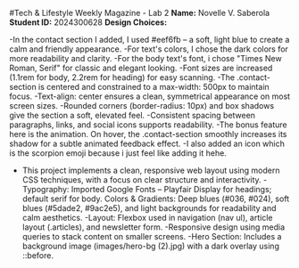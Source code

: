 #Tech & Lifestyle Weekly Magazine - Lab 2
**Name:** Novelle V. Saberola
**Student ID:** 2024300628
**Design Choices:**

-In the contact section I added, I used #eef6fb – a soft, light blue to create a calm and friendly appearance.
    -For text's colors, I chose the dark colors for more readability and clarity.
    -For the body text's font, i chose "Times New Roman, Serif" for classic and elegant looking.
    -Font sizes are increased (1.1rem for body, 2.2rem for heading) for easy scanning.
    -The .contact-section is centered and constrained to a max-width: 500px to maintain focus.
    -Text-align: center ensures a clean, symmetrical appearance on most screen sizes.
    -Rounded corners (border-radius: 10px) and box shadows give the section a soft, elevated feel.
    -Consistent spacing between paragraphs, links, and social icons supports readability.
    -The bonus feature here is the animation. On hover, the .contact-section smoothly increases its shadow for a subtle animated feedback effect.
-I also added an icon which is the scorpion emoji because i just feel like adding it hehe.
- This project implements a clean, responsive web layout using modern CSS techniques, with a focus on clear structure and interactivity.
-Typography: 
    Imported Google Fonts – Playfair Display for headings; default serif for body.
Colors & Gradients: 
    Deep blues (#036, #024), soft blues (#5dade2, #9ac2e5), and light backgrounds for readability and calm aesthetics.
-Layout:
    Flexbox used in navigation (nav ul), article layout (.articles), and newsletter form.
-Responsive design using media queries to stack content on smaller screens.
-Hero Section: Includes a background image (images/hero-bg (2).jpg) with a dark overlay using ::before.

